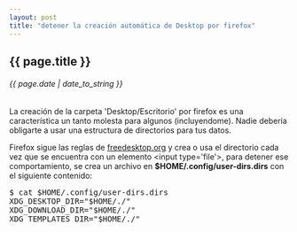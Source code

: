 ```yaml
---
layout: post
title: "detener la creación automática de Desktop por firefox"
---
```


## {{ page.title }}

###### {{ page.date | date_to_string }}

La creación de la carpeta 'Desktop/Escritorio' por firefox es una característica un tanto molesta para algunos (incluyendome). Nadie debería obligarte a usar una estructura de directorios para tus datos.

Firefox sigue las reglas de [freedesktop.org](http://www.freedesktop.org/wiki/Software/xdg-user-dirs) y crea o usa el directorio cada vez que se encuentra con un elemento &lt;input type='file'&gt;, para detener ese comportamiento, se crea un archivo en **$HOME/.config/user-dirs.dirs** con el siguiente contenido:

<pre class="sh_sh">
$ cat $HOME/.config/user-dirs.dirs
XDG_DESKTOP_DIR="$HOME/./"
XDG_DOWNLOAD_DIR="$HOME/./"
XDG_TEMPLATES_DIR="$HOME/./"
</pre>
